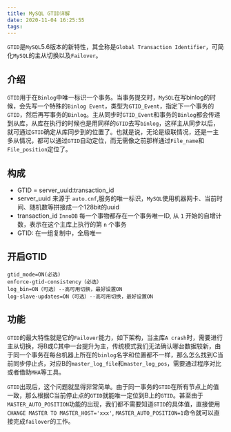 ```yaml
---
title: MySQL GTID详解
date: 2020-11-04 16:25:55
tags:
---
```


`GTID`是`MySQL`5.6版本的新特性，其全称是`Global Transaction Identifier`，可简化`MySQL`的主从切换以及`Failover`。

<!-- more -->


## 介绍

`GTID`用于在`Binlog`中唯一标识一个事务。当事务提交时，`MySQL`在写binlog的时候，会先写一个特殊的`Binlog Event`，类型为`GTID_Event`，指定下一个事务的`GTID`，然后再写事务的`Binlog`。主从同步时`GTID_Event`和事务的`Binlog`都会传递到从库，从库在执行的时候也是用同样的`GTID`去写`binlog`，这样主从同步以后，就可通过`GTID`确定从库同步到的位置了。也就是说，无论是级联情况，还是一主多从情况，都可以通过`GTID`自动定位，而无需像之前那样通过`File_name`和`File_position`定位了。


## 构成

* GTID = server_uuid:transaction_id 
* server_uuid 来源于 `auto.cnf`,服务的唯一标识，`MySQL`使用机器网卡、当前时间、随机数等拼接成一个128bit的uuid
* transaction_id `InnoDB` 每一个事物都存在一个事务唯一ID, 从 `1` 开始的自增计数，表示在这个主库上执行的第 `n` 个事务
* GTID: 在一组复制中，全局唯一


## 开启GTID

```
gtid_mode=ON(必选)  
enforce-gtid-consistency（必选）
log_bin=ON（可选）--高可用切换，最好设置ON  
log-slave-updates=ON（可选）--高可用切换，最好设置ON

```

## 功能

`GTID`的最大特性就是它的`Failover`能力，如下架构，当主库`A crash`时，需要进行主从切换，将B或C其中一台提升为主，传统模式我们无法确认哪台数据较新，由于同一个事务在每台机器上所在的`binlog`名字和位置都不一样，那么怎么找到C当前同步停止点，对应B的`master_log_file`和`master_log_pos`，需要通过程序对比或者借助`MHA`等工具。

`GTID`出现后，这个问题就显得非常简单。由于同一事务的`GTID`在所有节点上的值一致，那么根据C当前停止点的`GTID`就能唯一定位到B上的`GTID`。甚至由于`MASTER_AUTO_POSITION`功能的出现，我们都不需要知道`GTID`的具体值，直接使用`CHANGE MASTER TO MASTER_HOST='xxx'`, `MASTER_AUTO_POSITION=1`命令就可以直接完成`failover`的工作。